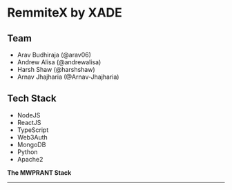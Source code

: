 # RemmiteX by XADE

## Team 

- Arav Budhiraja (@arav06)
- Andrew Alisa (@andrewalisa)
- Harsh Shaw (@harshshaw)
- Arnav Jhajharia (@Arnav-Jhajharia)

## Tech Stack

- NodeJS
- ReactJS
- TypeScript
- Web3Auth
- MongoDB
- Python 
- Apache2

<b>The MWPRANT Stack</b>

***
